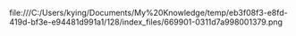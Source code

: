 file:///C:/Users/kying/Documents/My%20Knowledge/temp/eb3f08f3-e8fd-419d-bf3e-e94481d991a1/128/index_files/669901-0311d7a998001379.png